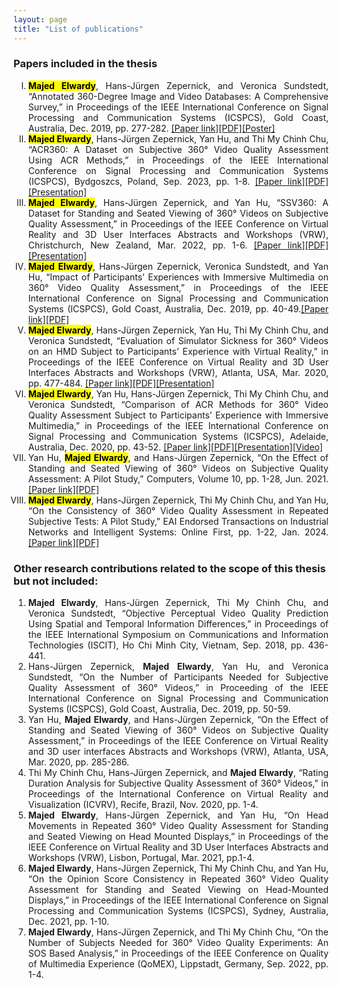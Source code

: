 ```yaml
---
layout: page
title: "List of publications"
---
```


### Papers included in the thesis
<ol type="I">
<li style='text-align: justify;'><mark><b>Majed Elwardy</b></mark>, Hans-Jürgen Zepernick, and Veronica Sundstedt, “Annotated 360-Degree Image and Video Databases: A Comprehensive Survey,” in Proceedings of the IEEE International Conference on Signal Processing and Communication Systems (ICSPCS), Gold Coast, Australia, Dec. 2019, pp. 277-282. <a href="https://ieeexplore.ieee.org/document/9008715">[Paper link]</a><a href="https://www.diva-portal.org/smash/get/diva2:1422845/FULLTEXT01.pdf">[PDF]</a><a href="https://bthse-my.sharepoint.com/:b:/g/personal/mew_bth_se/ESMm69SQyUlEijIUMIwEWf0Bt_VUR0A-8gAzbkI_vsgaag?e=Gtxuv5">[Poster]</a></li> 

<li style='text-align: justify;'><mark><b>Majed Elwardy</b></mark>, Hans-Jürgen Zepernick, Yan Hu, and Thi My Chinh Chu, “ACR360: A Dataset on Subjective 360° Video Quality Assessment Using ACR Methods,” in Proceedings of the IEEE International Conference on Signal Processing and Communication Systems (ICSPCS), Bydgoszcs, Poland, Sep. 2023, pp. 1-8. <a href="https://ieeexplore.ieee.org/document/10261151">[Paper link]</a><a href="https://www.diva-portal.org/smash/get/diva2:1810200/FULLTEXT01.pdf">[PDF]</a><a href="https://bthse-my.sharepoint.com/:b:/g/personal/mew_bth_se/EXBlNUdseZhLifT1ZE-QQ_4BIgADVDiS1gRolwvWjUPq0g?e=aDXH3z1">[Presentation]</a></li>

<li style='text-align: justify;'><mark><b>Majed Elwardy</b></mark>, Hans-Jürgen Zepernick, and Yan Hu, “SSV360: A Dataset for Standing and Seated Viewing of 360° Videos on Subjective Quality Assessment,” in Proceedings of the IEEE Conference on Virtual Reality and 3D User Interfaces Abstracts and Workshops (VRW), Christchurch, New Zealand, Mar. 2022, pp. 1-6. <a href="https://ieeexplore.ieee.org/document/9757573">[Paper link]</a><a href="https://www.diva-portal.org/smash/get/diva2:1659578/FULLTEXT01.pdf">[PDF]</a><a href="https://bthse-my.sharepoint.com/:b:/g/personal/mew_bth_se/EXCmI-_blP1Kh8M6-QUzHsQBLTYzj8tlcmP2EZNez11Upw?e=B2H4n0">[Presentation]</a></li>

<li style='text-align: justify;'><mark><b>Majed Elwardy</b></mark>, Hans-Jürgen Zepernick, Veronica Sundstedt, and Yan Hu, “Impact of Participants’ Experiences with Immersive Multimedia on 360° Video Quality Assessment,” in Proceedings of the IEEE International Conference on Signal Processing and Communication Systems (ICSPCS), Gold Coast, Australia, Dec. 2019, pp. 40-49.<a href="https://ieeexplore.ieee.org/document/9008739">[Paper link]</a><a href="https://www.diva-portal.org/smash/get/diva2:1422843/FULLTEXT01.pdf">[PDF]</a></li>

<li style='text-align: justify;'><mark><b>Majed Elwardy</b></mark>, Hans-Jürgen Zepernick, Yan Hu, Thi My Chinh Chu, and Veronica Sundstedt, “Evaluation of Simulator Sickness for 360° Videos on an HMD Subject to Participants’ Experience with Virtual Reality,” in Proceedings of the IEEE Conference on Virtual Reality and 3D User Interfaces Abstracts and Workshops (VRW), Atlanta, USA, Mar. 2020, pp. 477-484. <a href="https://ieeexplore.ieee.org/document/9090490">[Paper link]</a><a href="https://www.diva-portal.org/smash/get/diva2:1435864/FULLTEXT01.pdf">[PDF]</a><a href="https://bthse-my.sharepoint.com/:b:/g/personal/mew_bth_se/EY3nRDuTIrRLk-4GDpMOiMABx_tsGgAaqZN2_tjuOlQmtw?e=lOwSh80">[Presentation]</a></li>

<li style='text-align: justify;'><mark><b>Majed Elwardy</b></mark>, Yan Hu, Hans-Jürgen Zepernick, Thi My Chinh Chu, and Veronica Sundstedt, “Comparison of ACR Methods for 360° Video Quality Assessment Subject to Participants’ Experience with Immersive Multimedia,” in Proceedings of the IEEE International Conference on Signal Processing and Communication Systems (ICSPCS), Adelaide, Australia, Dec. 2020, pp. 43-52. <a href="https://ieeexplore.ieee.org/document/9310071">[Paper link]</a><a href="https://www.diva-portal.org/smash/get/diva2:1528016/FULLTEXT01.pdf">[PDF]</a><a href="https://bthse-my.sharepoint.com/:b:/g/personal/mew_bth_se/ETuOVMzqQEFEot0-HiyyGUUBG-GttIgde349PsXb7iLBrw?e=maihOd">[Presentation]</a><a href="https://bthse-my.sharepoint.com/:v:/g/personal/mew_bth_se/EfZGFjTbeJpPraBcBiepBjQBxM_s_ao1Xi0pLHNmAH8OAQ?nav=eyJyZWZlcnJhbEluZm8iOnsicmVmZXJyYWxBcHAiOiJPbmVEcml2ZUZvckJ1c2luZXNzIiwicmVmZXJyYWxBcHBQbGF0Zm9ybSI6IldlYiIsInJlZmVycmFsTW9kZSI6InZpZXciLCJyZWZlcnJhbFZpZXciOiJNeUZpbGVzTGlua0NvcHkifX0&e=Os1lMG">[Video]</a></li>

<li style='text-align: justify;'>Yan Hu, <mark><b>Majed Elwardy</b></mark>, and Hans-Jürgen Zepernick, “On the Effect of Standing and Seated Viewing of 360° Videos on Subjective Quality Assessment: A Pilot Study,” Computers, Volume 10, pp. 1-28, Jun. 2021.<a href="https://www.mdpi.com/2073-431X/10/6/80">[Paper link]</a><a href="https://www.diva-portal.org/smash/get/diva2:1579051/FULLTEXT01.pdf">[PDF]</a></li>

<li style='text-align: justify;'><mark><b>Majed Elwardy</b></mark>, Hans-Jürgen Zepernick, Thi My Chinh Chu, and Yan Hu, “On the Consistency of 360° Video Quality Assessment in Repeated Subjective Tests: A Pilot Study,” EAI Endorsed Transactions on Industrial Networks and Intelligent Systems: Online First, pp. 1-22, Jan. 2024.<a href="https://publications.eai.eu/index.php/inis/article/view/4323">[Paper link]</a><a href="https://www.diva-portal.org/smash/get/diva2:1847344/FULLTEXT01.pdf">[PDF]</a></li>

</ol>

### Other research contributions related to the scope of this thesis but not included:

<ol>
<li style='text-align: justify;'><b>Majed Elwardy</b>, Hans-Jürgen Zepernick, Thi My Chinh Chu, and Veronica Sundstedt, “Objective Perceptual Video Quality Prediction Using Spatial and Temporal Information Differences,” in Proceedings of the IEEE International Symposium on Communications and Information Technologies (ISCIT), Ho Chi Minh City, Vietnam, Sep. 2018, pp. 436-441.</li>

<li style='text-align: justify;'>Hans-Jürgen Zepernick, <b>Majed Elwardy</b>, Yan Hu, and Veronica Sundstedt, “On the Number of Participants Needed for Subjective Quality Assessment of 360° Videos,” in Proceeding of the IEEE International Conference on Signal Processing and Communication Systems (ICSPCS), Gold Coast, Australia, Dec. 2019, pp. 50-59. </li>

<li style='text-align: justify;'>Yan Hu, <b>Majed Elwardy</b>, and Hans-Jürgen Zepernick, “On the Effect of Standing and Seated Viewing of 360° Videos on Subjective Quality Assessment,” in Proceedings of the IEEE Conference on Virtual Reality and 3D user interfaces Abstracts and Workshops (VRW), Atlanta, USA, Mar. 2020, pp. 285-286.</li>

<li style='text-align: justify;'>Thi My Chinh Chu, Hans-Jürgen Zepernick, and <b>Majed Elwardy</b>, “Rating Duration Analysis for Subjective Quality Assessment of 360° Videos,” in Proceedings of the International Conference on Virtual Reality and Visualization (ICVRV), Recife, Brazil, Nov. 2020, pp. 1-4.</li>

<li style='text-align: justify;'><b>Majed Elwardy</b>, Hans-Jürgen Zepernick, and Yan Hu, “On Head Movements in Repeated 360° Video Quality Assessment for Standing and Seated Viewing on Head Mounted Displays,” in Proceedings of the IEEE Conference on Virtual Reality and 3D User Interfaces Abstracts and Workshops (VRW), Lisbon, Portugal, Mar. 2021, pp.1-4.</li>

<li style='text-align: justify;'><b>Majed Elwardy</b>, Hans-Jürgen Zepernick, Thi My Chinh Chu, and Yan Hu, “On the Opinion Score Consistency in Repeated 360° Video Quality Assessment for Standing and Seated Viewing on Head-Mounted Displays,” in Proceedings of the IEEE International Conference on Signal Processing and Communication Systems (ICSPCS), Sydney, Australia, Dec. 2021, pp. 1-10.</li>

<li style='text-align: justify;'><b>Majed Elwardy</b>, Hans-Jürgen Zepernick, and Thi My Chinh Chu, “On the Number of Subjects Needed for 360° Video Quality Experiments: An SOS Based Analysis,” in Proceedings of the IEEE Conference on Quality of Multimedia Experience (QoMEX), Lippstadt, Germany, Sep. 2022, pp. 1-4.</li>

</ol>









